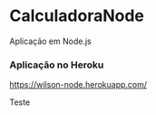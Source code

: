 # CalculadoraNode
Aplicação em Node.js

### Aplicação no Heroku
https://wilson-node.herokuapp.com/

Teste